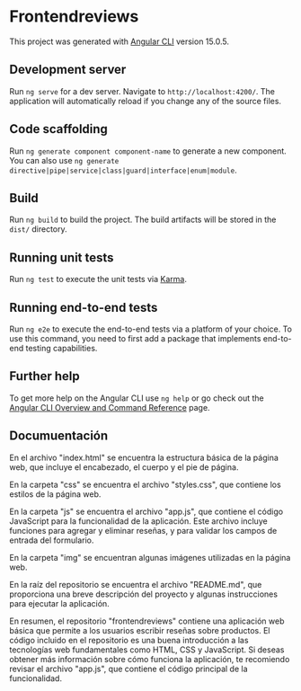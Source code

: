 # Frontendreviews

This project was generated with [Angular CLI](https://github.com/angular/angular-cli) version 15.0.5.

## Development server

Run `ng serve` for a dev server. Navigate to `http://localhost:4200/`. The application will automatically reload if you change any of the source files.

## Code scaffolding

Run `ng generate component component-name` to generate a new component. You can also use `ng generate directive|pipe|service|class|guard|interface|enum|module`.

## Build

Run `ng build` to build the project. The build artifacts will be stored in the `dist/` directory.

## Running unit tests

Run `ng test` to execute the unit tests via [Karma](https://karma-runner.github.io).

## Running end-to-end tests

Run `ng e2e` to execute the end-to-end tests via a platform of your choice. To use this command, you need to first add a package that implements end-to-end testing capabilities.

## Further help

To get more help on the Angular CLI use `ng help` or go check out the [Angular CLI Overview and Command Reference](https://angular.io/cli) page.

## Documuentación
En el archivo "index.html" se encuentra la estructura básica de la página web, que incluye el encabezado, el cuerpo y el pie de página.

En la carpeta "css" se encuentra el archivo "styles.css", que contiene los estilos de la página web.

En la carpeta "js" se encuentra el archivo "app.js", que contiene el código JavaScript para la funcionalidad de la aplicación. Este archivo incluye funciones para agregar y eliminar reseñas, y para validar los campos de entrada del formulario.

En la carpeta "img" se encuentran algunas imágenes utilizadas en la página web.

En la raíz del repositorio se encuentra el archivo "README.md", que proporciona una breve descripción del proyecto y algunas instrucciones para ejecutar la aplicación.

En resumen, el repositorio "frontendreviews" contiene una aplicación web básica que permite a los usuarios escribir reseñas sobre productos. El código incluido en el repositorio es una buena introducción a las tecnologías web fundamentales como HTML, CSS y JavaScript. Si deseas obtener más información sobre cómo funciona la aplicación, te recomiendo revisar el archivo "app.js", que contiene el código principal de la funcionalidad.
